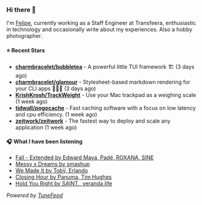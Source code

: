 ### Hi there 👋

I'm [Felipe](https://felipevm.com), currently working as a Staff Engineer at Transfeera, enthusiastic in technology and occasionally write about my experiences. Also a hobby photographer.

#### ⭐ Recent Stars
- **[charmbracelet/bubbletea](https://github.com/charmbracelet/bubbletea)** - A powerful little TUI framework 🏗 (3 days ago)
- **[charmbracelet/glamour](https://github.com/charmbracelet/glamour)** - Stylesheet-based markdown rendering for your CLI apps 💇🏻‍♀️ (3 days ago)
- **[KrishKrosh/TrackWeight](https://github.com/KrishKrosh/TrackWeight)** - Use your Mac trackpad as a weighing scale (1 week ago)
- **[tidwall/pogocache](https://github.com/tidwall/pogocache)** - Fast caching software with a focus on low latency and cpu efficiency. (1 week ago)
- **[zeitwork/zeitwork](https://github.com/zeitwork/zeitwork)** - The fastest way to deploy and scale any application (1 week ago)

#### 🎧 What I have been listening
- [Fall - Extended by Edward Maya, Padé, ROXANA, SINE](https://open.spotify.com/track/3PxYrgTHQ7ONA6pxyW6E7x)
- [Messy x Dreams by smashup](https://open.spotify.com/track/21YmCza3hFkHrEelIztj5j)
- [We Made It by Tobÿ, Erlando](https://open.spotify.com/track/3ZtrIFLoOoRAHFJCdlQdog)
- [Closing Hour by Panuma, Tim Hughes](https://open.spotify.com/track/5m8yfomGrRuslN7B3PfF3C)
- [Hold You Right by SAINT., veranda life](https://open.spotify.com/track/3NJ2hMhKD1nZf2VGp3tD55)

_Powered by [TuneFeed](https://tunefeed.app?ref=github.com)_
